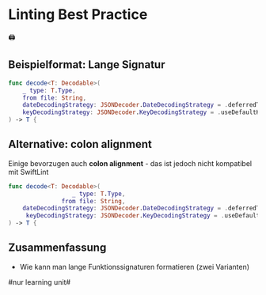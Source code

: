 # Linting Best Practice
🖨️

## Beispielformat: Lange Signatur

```swift
func decode<T: Decodable>(
    _ type: T.Type,
    from file: String,
    dateDecodingStrategy: JSONDecoder.DateDecodingStrategy = .deferredToDate,
    keyDecodingStrategy: JSONDecoder.KeyDecodingStrategy = .useDefaultKeys
) -> T {
```

## Alternative: colon alignment

Einige bevorzugen auch **colon alignment** - das ist jedoch nicht kompatibel mit SwiftLint

```swift
func decode<T: Decodable>(
                  _ type: T.Type,
               from file: String,
    dateDecodingStrategy: JSONDecoder.DateDecodingStrategy = .deferredToDate,
     keyDecodingStrategy: JSONDecoder.KeyDecodingStrategy = .useDefaultKeys
) -> T {
```


## Zusammenfassung
- Wie kann man lange Funktionssignaturen formatieren (zwei Varianten)

#nur learning unit#